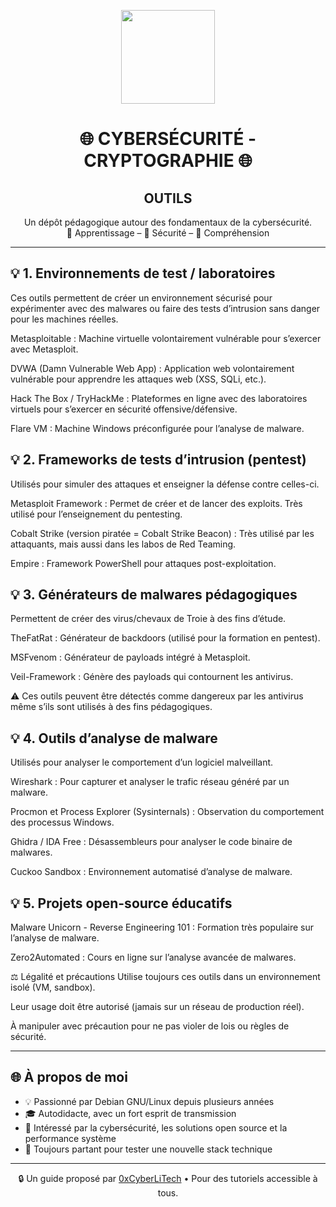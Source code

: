 <p align="center">
  <img src="https://avatars.githubusercontent.com/u/167217017?s=400&u=d983b9423c4eb8cdb9bfe8b14f505be5c894d6bc&v=4" width="150" />
</p>

<h1 align="center">🌐 CYBERSÉCURITÉ - CRYPTOGRAPHIE 🌐</h1>
<h2 align="center"> OUTILS</h2>

<p align="center">
  Un dépôt pédagogique autour des fondamentaux de la cybersécurité.<br>
  📘 Apprentissage – 🔐 Sécurité – 🧠 Compréhension
</p>

---

## 💡 1. Environnements de test / laboratoires
Ces outils permettent de créer un environnement sécurisé pour expérimenter avec des malwares ou faire des tests d’intrusion sans danger pour les machines réelles.

Metasploitable : Machine virtuelle volontairement vulnérable pour s’exercer avec Metasploit.

DVWA (Damn Vulnerable Web App) : Application web volontairement vulnérable pour apprendre les attaques web (XSS, SQLi, etc.).

Hack The Box / TryHackMe : Plateformes en ligne avec des laboratoires virtuels pour s’exercer en sécurité offensive/défensive.

Flare VM : Machine Windows préconfigurée pour l’analyse de malware.

## 💡 2. Frameworks de tests d’intrusion (pentest)
Utilisés pour simuler des attaques et enseigner la défense contre celles-ci.

Metasploit Framework : Permet de créer et de lancer des exploits. Très utilisé pour l’enseignement du pentesting.

Cobalt Strike (version piratée = Cobalt Strike Beacon) : Très utilisé par les attaquants, mais aussi dans les labos de Red Teaming.

Empire : Framework PowerShell pour attaques post-exploitation.

## 💡 3. Générateurs de malwares pédagogiques
Permettent de créer des virus/chevaux de Troie à des fins d’étude.

TheFatRat : Générateur de backdoors (utilisé pour la formation en pentest).

MSFvenom : Générateur de payloads intégré à Metasploit.

Veil-Framework : Génère des payloads qui contournent les antivirus.

⚠️ Ces outils peuvent être détectés comme dangereux par les antivirus même s’ils sont utilisés à des fins pédagogiques.

## 💡 4. Outils d’analyse de malware
Utilisés pour analyser le comportement d’un logiciel malveillant.

Wireshark : Pour capturer et analyser le trafic réseau généré par un malware.

Procmon et Process Explorer (Sysinternals) : Observation du comportement des processus Windows.

Ghidra / IDA Free : Désassembleurs pour analyser le code binaire de malwares.

Cuckoo Sandbox : Environnement automatisé d’analyse de malware.

## 💡 5. Projets open-source éducatifs
Malware Unicorn - Reverse Engineering 101 : Formation très populaire sur l’analyse de malware.

Zero2Automated : Cours en ligne sur l’analyse avancée de malwares.

⚖️ Légalité et précautions
Utilise toujours ces outils dans un environnement isolé (VM, sandbox).

Leur usage doit être autorisé (jamais sur un réseau de production réel).

À manipuler avec précaution pour ne pas violer de lois ou règles de sécurité.

---

## 🌐 À propos de moi

- 💡 Passionné par Debian GNU/Linux depuis plusieurs années
- 🎓 Autodidacte, avec un fort esprit de transmission
- 🔐 Intéressé par la cybersécurité, les solutions open source et la performance système
- 🧪 Toujours partant pour tester une nouvelle stack technique

---

<p align="center">
  🔒 Un guide proposé par <a href="https://github.com/0xCyberLiTech">0xCyberLiTech</a> • Pour des tutoriels accessible à tous.
</p>

